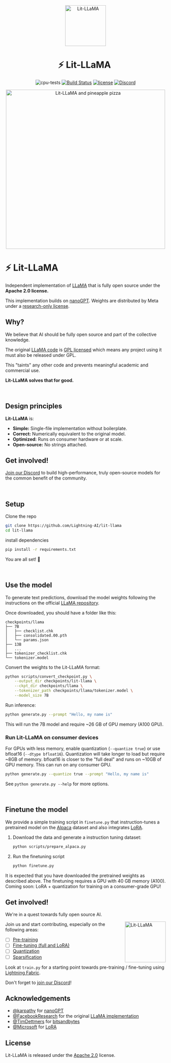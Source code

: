 <div align="center">
<img src="https://pl-public-data.s3.amazonaws.com/assets_lightning/Lit_LLaMA_Badge3x.png" alt="Lit-LLaMA" width="128"/>

# ⚡ Lit-LLaMA ️

<!--
<p align="center">
  <a href="https://www.lightning.ai/">Lightning.ai</a> •
  <a href="https://lightning.ai/docs/pytorch/stable/">PyTorch Lightning</a> •
  <a href="https://lightning.ai/docs/fabric/stable/">Fabric</a>
</p>
-->

![cpu-tests](https://github.com/lightning-AI/lit-llama/actions/workflows/cpu-tests.yml/badge.svg) [![Build Status](https://dev.azure.com/Lightning-AI/lit%20Models/_apis/build/status%2FLightning-AI.lit-LLaMA?branchName=main)](https://dev.azure.com/Lightning-AI/lit%20Models/_build/latest?definitionId=49&branchName=main) [![license](https://img.shields.io/badge/License-Apache%202.0-blue.svg)](https://github.com/Lightning-AI/lit-llama/blob/master/LICENSE) [![Discord](https://img.shields.io/discord/1077906959069626439?style=plastic)](https://discord.gg/VptPCZkGNa)

<img src="https://pl-public-data.s3.amazonaws.com/assets_lightning/Llama_pineapple.gif" alt="Lit-LLaMA and pineapple pizza" width="500px"/>

</div>

# ⚡ Lit-LLaMA ️
Independent implementation of [LLaMA](<https://github.com/facebookresearch/llama>) that is fully open source under the **Apache 2.0 license.**

This implementation builds on [nanoGPT](<https://github.com/karpathy/nanoGPT>). Weights are distributed by Meta under a [research-only license](https://github.com/facebookresearch/llama/blob/main/MODEL_CARD.md#model-details).

## Why?

We believe that AI should be fully open source and part of the collective knowledge.

The original [LLaMA code](https://github.com/facebookresearch/llama) is [GPL licensed](https://github.com/facebookresearch/llama/blob/main/LICENSE) which means any project using it must also be released under GPL.

This "taints" any other code and prevents meaningful academic and commercial use.

**Lit-LLaMA solves that for good.**

&nbsp;

## Design principles
**Lit-LLaMA** is:

- **Simple:** Single-file implementation without boilerplate.
- **Correct:** Numerically equivalent to the original model.
- **Optimized:** Runs on consumer hardware or at scale.
- **Open-source:** No strings attached.

## Get involved!
[Join our Discord](https://discord.gg/VptPCZkGNa) to build high-performance, truly open-source models for the common benefit of the community.

&nbsp;

## Setup

Clone the repo

```bash
git clone https://github.com/Lightning-AI/lit-llama
cd lit-llama
```

install dependencies

```bash
pip install -r requirements.txt
```

You are all set! 🎉

&nbsp;

## Use the model

To generate text predictions, download the model weights following the instructions on the official [LLaMA repository](https://github.com/facebookresearch/llama).

Once downloaded, you should have a folder like this:

```text
checkpoints/llama
├── 7B
│   ├── checklist.chk
│   ├── consolidated.00.pth
│   └── params.json
├── 13B
│   ...
├── tokenizer_checklist.chk
└── tokenizer.model
```

Convert the weights to the Lit-LLaMA format:

```bash
python scripts/convert_checkpoint.py \
    --output_dir checkpoints/lit-llama \
    --ckpt_dir checkpoints/llama \
    --tokenizer_path checkpoints/llama/tokenizer.model \
    --model_size 7B
```

Run inference:

```bash
python generate.py --prompt "Hello, my name is"
```

This will run the 7B model and require ~26 GB of GPU memory (A100 GPU).

### Run Lit-LLaMA on consumer devices

For GPUs with less memory, enable quantization (`--quantize true`) or use bfloat16 (`--dtype bfloat16`). Quantization will take longer to load but require ~8GB of memory. bfloat16 is closer to the "full deal" and runs on ~10GB of GPU memory.
This can run on any consumer GPU.

```bash
python generate.py --quantize true --prompt "Hello, my name is"
```

See `python generate.py --help` for more options.

&nbsp;

## Finetune the model

We provide a simple training script in `finetune.py` that instruction-tunes a pretrained model on the [Alpaca](https://github.com/tatsu-lab/stanford_alpaca) dataset and also integrates [LoRA](https://arxiv.org/abs/2106.09685).

1. Download the data and generate a instruction tuning dataset:

   ```bash
   python scripts/prepare_alpaca.py
   ```
2. Run the finetuning script

   ```bash
   python finetune.py
   ```

It is expected that you have downloaded the pretrained weights as described above.
The finetuning requires a GPU with 40 GB memory (A100).
Coming soon: LoRA + quantization for training on a consumer-grade GPU!


## Get involved!

We're in a quest towards fully open source AI.

<img align="right" src="https://pl-public-data.s3.amazonaws.com/assets_lightning/Lit_LLaMA_Illustration3x.png" alt="Lit-LLaMA" width="128"/>

Join us and start contributing, especially on the following areas:

- [ ] [Pre-training](https://github.com/Lightning-AI/lit-llama/labels/pre-training)
- [ ] [Fine-tuning (full and LoRA)](https://github.com/Lightning-AI/lit-llama/labels/fine-tuning)
- [ ] [Quantization](https://github.com/Lightning-AI/lit-llama/labels/quantization)
- [ ] [Sparsification](https://github.com/Lightning-AI/lit-llama/labels/sparsification)

Look at `train.py` for a starting point towards pre-training / fine-tuning using [Lightning Fabric](https://lightning.ai/docs/fabric/stable/).

Don't forget to [join our Discord](https://discord.gg/VptPCZkGNa)!

## Acknowledgements

- [@karpathy](https://github.com/karpathy) for [nanoGPT](https://github.com/karpathy/nanoGPT)
- [@FacebookResearch](https://github.com/facebookresearch) for the original [LLaMA implementation](https://github.com/facebookresearch/llama)
- [@TimDettmers](https://github.com/TimDettmers) for [bitsandbytes](https://github.com/TimDettmers/bitsandbytes)
- [@Microsoft](https://github.com/microsoft) for [LoRA](https://github.com/microsoft/LoRA)

## License

Lit-LLaMA is released under the [Apache 2.0](https://github.com/Lightning-AI/lightning-llama/blob/main/LICENSE) license.
